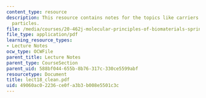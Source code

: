 ```yaml
---
content_type: resource
description: This resource contains notes for the topics like carriers and stealth
  particles.
file: /media/courses/20-462j-molecular-principles-of-biomaterials-spring-2006/49060ac02236ce0fa3b3b008e5501c3c_lect18_clean.pdf
file_type: application/pdf
learning_resource_types:
- Lecture Notes
ocw_type: OCWFile
parent_title: Lecture Notes
parent_type: CourseSection
parent_uid: 588bf044-655b-8b76-317c-330ce5599abf
resourcetype: Document
title: lect18_clean.pdf
uid: 49060ac0-2236-ce0f-a3b3-b008e5501c3c
---
```

